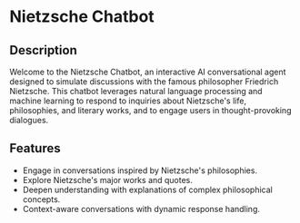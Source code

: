 # Nietzsche Chatbot

## Description
Welcome to the Nietzsche Chatbot, an interactive AI conversational agent designed to simulate discussions with the famous philosopher Friedrich Nietzsche. This chatbot leverages natural language processing and machine learning to respond to inquiries about Nietzsche's life, philosophies, and literary works, and to engage users in thought-provoking dialogues.

## Features
- Engage in conversations inspired by Nietzsche's philosophies.
- Explore Nietzsche's major works and quotes.
- Deepen understanding with explanations of complex philosophical concepts.
- Context-aware conversations with dynamic response handling.
